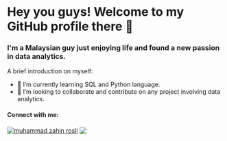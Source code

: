 # Hey you guys! Welcome to my GitHub profile there 👋
### I'm a Malaysian guy just enjoying life and found a new passion in data analytics.

A brief introduction on myself:
- 🌱 I’m currently learning SQL and Python language.
- 👯 I’m looking to collaborate and contribute on any project involving data analytics.

#### Connect with me:
<a href="https://www.linkedin.com/in/muhammad-zahin-rosli-1b0251165/" target="blank"><img align="center" src="https://img.shields.io/badge/LinkedIn-0077B5?style=for-the-badge&logo=linkedin&logoColor=white" alt="muhammad zahin rosli" /></a> <a href="[zahinrosli97@gmail.com](https://mail.google.com/mail/u/0/?tab=rm&ogbl#inbox)" target="blank"><img align="center" src="https://img.shields.io/badge/Gmail-D14836?style=for-the-badge&logo=gmail&logoColor=white" /></a>


<!--
**zahinrosli/zahinrosli** is a ✨ _special_ ✨ repository because its `README.md` (this file) appears on your GitHub profile.

Here are some ideas to get you started:

- 🔭 I’m currently working on ...
- 👯 I’m looking to collaborate on ...
- 🤔 I’m looking for help with ...
- 💬 Ask me about ...
- 📫 How to reach me: ...
- 😄 Pronouns: ...
- ⚡ Fun fact: ...
-->
